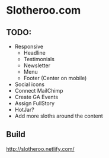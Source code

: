 # Slotheroo.com

## TODO:
* Responsive
  - Headline
  - Testimonials
  - Newsletter
  - Menu
  - Footer (Center on mobile)
* Social icons
* Connect MailChimp
* Create GA Events
* Assign FullStory
* HotJar?
* Add more sloths around the content

## Build
http://slotheroo.netlify.com/
